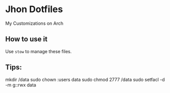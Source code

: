 # Jhon Dotfiles
My Customizations on Arch

## How to use it
Use `stow` to manage these files.

## Tips:
mkdir /data
sudo chown :users data
sudo chmod 2777 /data
sudo setfacl -d -m g::rwx data

